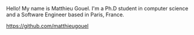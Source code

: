 Hello! My name is Matthieu Gouel. I'm a Ph.D student in computer science and a Software Engineer based in Paris, France.


https://github.com/matthieugouel

